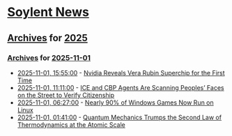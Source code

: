 # [Soylent News](../../../README.md)

## [Archives](../../index.md) for [2025](../index.md)

### [Archives](../../index.md) for [2025-11-01](index.md)

* [2025-11-01, 15:55:00](https://soylentnews.org/article.pl?sid=25/10/31/1847233&from=rss) - [Nvidia Reveals Vera Rubin Superchip for the First Time](https://soylentnews.org/article.pl?sid=25/10/31/1847233&from=rss)
* [2025-11-01, 11:11:00](https://soylentnews.org/article.pl?sid=25/10/31/1242232&from=rss) - [ICE and CBP Agents Are Scanning Peoples’ Faces on the Street to Verify Citizenship](https://soylentnews.org/article.pl?sid=25/10/31/1242232&from=rss)
* [2025-11-01, 06:27:00](https://soylentnews.org/article.pl?sid=25/10/31/1238201&from=rss) - [Nearly 90% of Windows Games Now Run on Linux](https://soylentnews.org/article.pl?sid=25/10/31/1238201&from=rss)
* [2025-11-01, 01:41:00](https://soylentnews.org/article.pl?sid=25/10/31/1232227&from=rss) - [Quantum Mechanics Trumps the Second Law of Thermodynamics at the Atomic Scale](https://soylentnews.org/article.pl?sid=25/10/31/1232227&from=rss)
